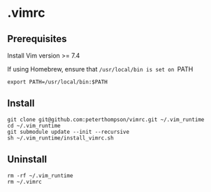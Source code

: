 # .vimrc

## Prerequisites

Install Vim version >= 7.4

If using Homebrew, ensure that `/usr/local/bin is set on `PATH

    export PATH=/usr/local/bin:$PATH

## Install

    git clone git@github.com:peterthompson/vimrc.git ~/.vim_runtime
    cd ~/.vim_runtime
    git submodule update --init --recursive
    sh ~/.vim_runtime/install_vimrc.sh

## Uninstall

    rm -rf ~/.vim_runtime
    rm ~/.vimrc

